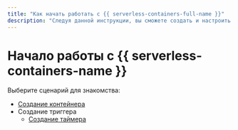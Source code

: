 ```yaml
---
title: "Как начать работать с {{ serverless-containers-full-name }}"
description: "Следуя данной инструкции, вы сможете создать и настроить контейнер или триггер."
---
```


# Начало работы с {{ serverless-containers-name }}

Выберите сценарий для знакомства:

* [Создание контейнера](container.md)
* Создание триггера
  * [Создание таймера](timer.md)